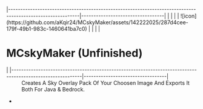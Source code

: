 <div>

</div>
  |-----------------------------------------------------------------------------------------------------------|----------------------------------|
  |  <a>                                                                                                      |                                  |
  |   ![icon](https://github.com/aKqir24/MCskyMaker/assets/142222025/287d4cee-179f-49b1-983c-1460641ba7c0)    |                                  |
  |  </a>                                                                                                     | <h1>MCskyMaker (Unfinished)</h1> |
  |-----------------------------------------------------------------------------------------------------------|----------------------------------|
<dd>Creates A Sky Overlay Pack Of Your Choosen Image And Exports It Both For Java & Bedrock.</dd>
<ul>
  <li></li>
</ul>
